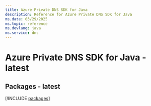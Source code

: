 ```yaml
---
title: Azure Private DNS SDK for Java
description: Reference for Azure Private DNS SDK for Java
ms.date: 03/29/2025
ms.topic: reference
ms.devlang: java
ms.service: dns
---
```

# Azure Private DNS SDK for Java - latest
## Packages - latest
[!INCLUDE [packages](private-dns-index.md)]